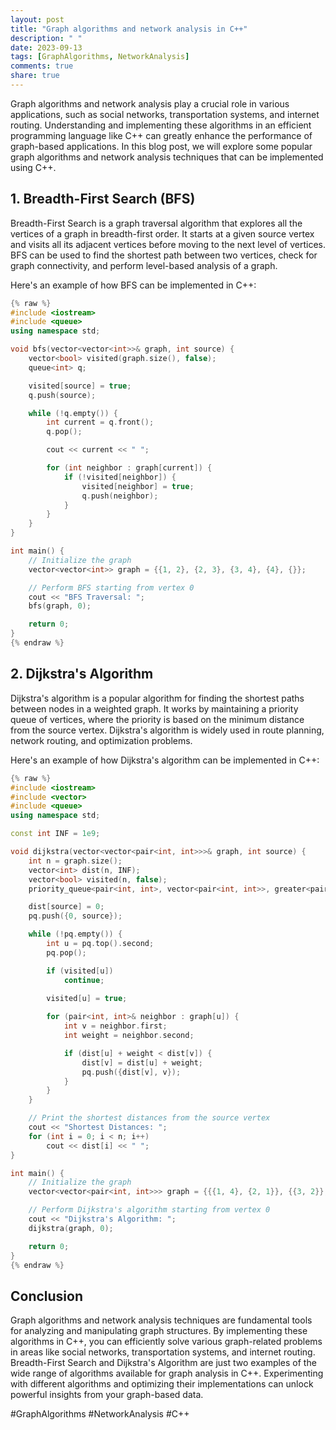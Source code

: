 ```yaml
---
layout: post
title: "Graph algorithms and network analysis in C++"
description: " "
date: 2023-09-13
tags: [GraphAlgorithms, NetworkAnalysis]
comments: true
share: true
---
```


Graph algorithms and network analysis play a crucial role in various applications, such as social networks, transportation systems, and internet routing. Understanding and implementing these algorithms in an efficient programming language like C++ can greatly enhance the performance of graph-based applications. In this blog post, we will explore some popular graph algorithms and network analysis techniques that can be implemented using C++. 

## 1. Breadth-First Search (BFS)

Breadth-First Search is a graph traversal algorithm that explores all the vertices of a graph in breadth-first order. It starts at a given source vertex and visits all its adjacent vertices before moving to the next level of vertices. BFS can be used to find the shortest path between two vertices, check for graph connectivity, and perform level-based analysis of a graph.

Here's an example of how BFS can be implemented in C++:

```cpp
{% raw %}
#include <iostream>
#include <queue>
using namespace std;

void bfs(vector<vector<int>>& graph, int source) {
    vector<bool> visited(graph.size(), false);
    queue<int> q;

    visited[source] = true;
    q.push(source);

    while (!q.empty()) {
        int current = q.front();
        q.pop();

        cout << current << " ";

        for (int neighbor : graph[current]) {
            if (!visited[neighbor]) {
                visited[neighbor] = true;
                q.push(neighbor);
            }
        }
    }
}

int main() {
    // Initialize the graph
    vector<vector<int>> graph = {{1, 2}, {2, 3}, {3, 4}, {4}, {}};

    // Perform BFS starting from vertex 0
    cout << "BFS Traversal: ";
    bfs(graph, 0);

    return 0;
}
{% endraw %}
```

## 2. Dijkstra's Algorithm

Dijkstra's algorithm is a popular algorithm for finding the shortest paths between nodes in a weighted graph. It works by maintaining a priority queue of vertices, where the priority is based on the minimum distance from the source vertex. Dijkstra's algorithm is widely used in route planning, network routing, and optimization problems.

Here's an example of how Dijkstra's algorithm can be implemented in C++:

```cpp
{% raw %}
#include <iostream>
#include <vector>
#include <queue>
using namespace std;

const int INF = 1e9;

void dijkstra(vector<vector<pair<int, int>>>& graph, int source) {
    int n = graph.size();
    vector<int> dist(n, INF);
    vector<bool> visited(n, false);
    priority_queue<pair<int, int>, vector<pair<int, int>>, greater<pair<int, int>>> pq;

    dist[source] = 0;
    pq.push({0, source});

    while (!pq.empty()) {
        int u = pq.top().second;
        pq.pop();

        if (visited[u])
            continue;
        
        visited[u] = true;

        for (pair<int, int>& neighbor : graph[u]) {
            int v = neighbor.first;
            int weight = neighbor.second;

            if (dist[u] + weight < dist[v]) {
                dist[v] = dist[u] + weight;
                pq.push({dist[v], v});
            }
        }
    }

    // Print the shortest distances from the source vertex
    cout << "Shortest Distances: ";
    for (int i = 0; i < n; i++)
        cout << dist[i] << " ";
}

int main() {
    // Initialize the graph
    vector<vector<pair<int, int>>> graph = {{{1, 4}, {2, 1}}, {{3, 2}}, {{1, 1}, {3, 5}}, {{4, 3}}, {{2, 1}}};

    // Perform Dijkstra's algorithm starting from vertex 0
    cout << "Dijkstra's Algorithm: ";
    dijkstra(graph, 0);

    return 0;
}
{% endraw %}
```

## Conclusion

Graph algorithms and network analysis techniques are fundamental tools for analyzing and manipulating graph structures. By implementing these algorithms in C++, you can efficiently solve various graph-related problems in areas like social networks, transportation systems, and internet routing. Breadth-First Search and Dijkstra's Algorithm are just two examples of the wide range of algorithms available for graph analysis in C++. Experimenting with different algorithms and optimizing their implementations can unlock powerful insights from your graph-based data.

#GraphAlgorithms #NetworkAnalysis #C++